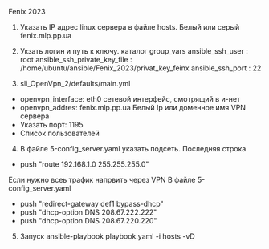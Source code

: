 Fenix 2023
1. Указать IP адрес linux сервера в файле hosts. Белый или серый
fenix.mlp.pp.ua

2. Укзать логин и путь к ключу. каталог group_vars
ansible_ssh_user             : root
ansible_ssh_private_key_file : /home/ubuntu/ansible/Fenix_2023/privat_key_feinx
ansible_ssh_port             : 22

3. sli_OpenVpn_2/defaults/main.yml
- openvpn_interface: eth0           сетевой интерфейс, смотрящий в и-нет
- openvpn_addres:  fenix.mlp.pp.ua    Белый Ip  или доменное имя VPN сервера
- Указать порт: 1195
- Список пользователей

4. В файле 5-config_server.yaml указать подсеть. Последняя строка
 - push "route 192.168.1.0 255.255.255.0"

Если нужно всеь трафик напрвить через VPN В файле 5-config_server.yaml
- push "redirect-gateway def1 bypass-dhcp"
- push "dhcp-option DNS 208.67.222.222"
- push "dhcp-option DNS 208.67.220.220"

5. Запуск
ansible-playbook  playbook.yaml  -i hosts  -vD

